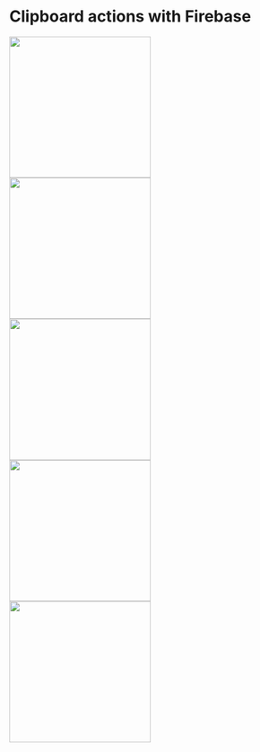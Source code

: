 # Clipboard actions with Firebase

<img src="https://user-images.githubusercontent.com/58139175/85881068-ae2b4600-b7fa-11ea-866e-2980b3f591ba.jpg" width="252">  <img src="https://user-images.githubusercontent.com/58139175/85881084-b6838100-b7fa-11ea-944c-c1d9054c7752.jpg" width="252">
<img src="https://user-images.githubusercontent.com/58139175/85881098-ba170800-b7fa-11ea-95e6-376d24f9d2b5.jpg" width="252">  <img src="https://user-images.githubusercontent.com/58139175/85881105-bc796200-b7fa-11ea-8eb4-e0640bd95252.jpg" width="252">
<img src="https://user-images.githubusercontent.com/58139175/85881111-bf745280-b7fa-11ea-8f47-77a5e58737c6.jpg" width="252">

